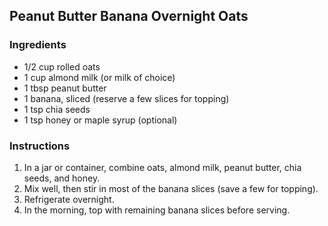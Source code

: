 ## Peanut Butter Banana Overnight Oats
### Ingredients
- 1/2 cup rolled oats
- 1 cup almond milk (or milk of choice)
- 1 tbsp peanut butter
- 1 banana, sliced (reserve a few slices for topping)
- 1 tsp chia seeds
- 1 tsp honey or maple syrup (optional)

### Instructions
1. In a jar or container, combine oats, almond milk, peanut butter, chia seeds, and honey.
2. Mix well, then stir in most of the banana slices (save a few for topping).
3. Refrigerate overnight.
4. In the morning, top with remaining banana slices before serving.
